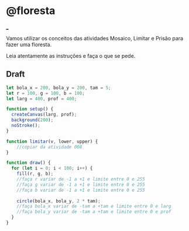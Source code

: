 # @floresta

[_](https://user-images.githubusercontent.com/4747652/235668912-3432bbb9-11f4-481b-8203-66dae5266a10.mp4)

Vamos utilizar os conceitos das atividades Mosaico, Limitar e Prisão para fazer uma floresta.

Leia atentamente as instruções e faça o que se pede.

## Draft

```js
let bola_x = 200, bola_y = 200, tam = 5;
let r = 100, g = 100, b = 100;
let larg = 400, prof = 400;

function setup() {
  createCanvas(larg, prof);
  background(200);
  noStroke();
}

function limitar(v, lower, upper) {
    //copiar da atividade 008
}

function draw() {
  for (let i = 0; i < 100; i++) {
    fill(r, g, b);
    //faça r variar de -1 a +1 e limite entre 0 e 255
    //faça g variar de -1 a +1 e limite entre 0 e 255
    //faça b variar de -1 a +1 e limite entre 0 e 255
    
    circle(bola_x, bola_y, 2 * tam);
    //faça bola_x variar de -tam a +tam e limite entre 0 e larg
    //faça bola_y variar de -tam a +tam e limite entre 0 e prof
  }
}

```
